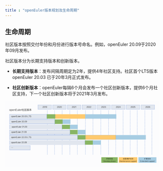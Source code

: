 ```yaml
---
title : "openEuler版本规划及生命周期"
---
```


<div class="markdown">

## 生命周期

社区版本按照交付年份和月份进行版本号命名。例如，openEuler 20.09于2020年09月发布。

社区版本分为长期支持版本和创新版本。

- **长期支持版本**：发布间隔周期定为2年，提供4年社区支持。社区首个LTS版本openEuler 20.03 已于20年3月正式发布。

- **社区创新版本**：openEuler每隔6个月会发布一个社区创新版本，提供6个月社区支持，下一个社区创新版本将于2021年3月发布。

![](./lifecycle.png)

</div>